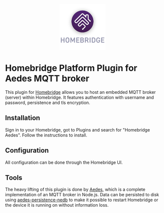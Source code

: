 
<p align="center">

<img src="https://github.com/homebridge/branding/raw/master/logos/homebridge-wordmark-logo-vertical.png" width="150">

</p>


# Homebridge Platform Plugin for Aedes MQTT broker

This plugin for [Homebridge](https://homebridge.io/) allows you to host an embedded MQTT broker (server) within Homebridge. It features authentication with username and password, persistence and tls encryption.

## Installation

Sign in to your Homebridge, got to Plugins and search for "Homebridge Aedes". Follow the instructions to install.

## Configuration

All configuration can be done through the Homebridge UI.

## Tools 

The heavy lifting of this plugin is done by [Aedes](https://github.com/moscajs/aedes), which is a complete implementation of an MQTT broker in Node.js. Data can be persisted to disk using [aedes-persistence-nedb](https://github.com/ovhemert/aedes-persistence-nedb) to make it possible to restart Homebridge or the device it is running on without information loss.

